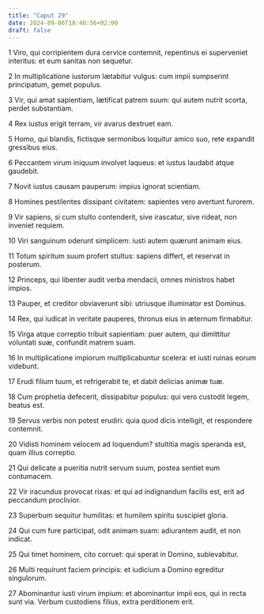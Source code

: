 ```yaml
---
title: "Caput 29"
date: 2024-09-06T18:40:56+02:00
draft: false
---
```




1 Viro, qui corripientem dura cervice contemnit, repentinus ei superveniet interitus: et eum sanitas non sequetur.

2 In multiplicatione iustorum lætabitur vulgus: cum impii sumpserint principatum, gemet populus.

3 Vir, qui amat sapientiam, lætificat patrem suum: qui autem nutrit scorta, perdet substantiam.

4 Rex iustus erigit terram, vir avarus destruet eam.

5 Homo, qui blandis, fictisque sermonibus loquitur amico suo, rete expandit gressibus eius.

6 Peccantem virum iniquum involvet laqueus: et iustus laudabit atque gaudebit.

7 Novit iustus causam pauperum: impius ignorat scientiam.

8 Homines pestilentes dissipant civitatem: sapientes vero avertunt furorem.

9 Vir sapiens, si cum stulto contenderit, sive irascatur, sive rideat, non inveniet requiem.

10 Viri sanguinum oderunt simplicem: iusti autem quærunt animam eius.

11 Totum spiritum suum profert stultus: sapiens differt, et reservat in posterum.

12 Princeps, qui libenter audit verba mendacii, omnes ministros habet impios.

13 Pauper, et creditor obviaverunt sibi: utriusque illuminator est Dominus.

14 Rex, qui iudicat in veritate pauperes, thronus eius in æternum firmabitur.

15 Virga atque correptio tribuit sapientiam: puer autem, qui dimittitur voluntati suæ, confundit matrem suam.

16 In multiplicatione impiorum multiplicabuntur scelera: et iusti ruinas eorum videbunt.

17 Erudi filium tuum, et refrigerabit te, et dabit delicias animæ tuæ.

18 Cum prophetia defecerit, dissipabitur populus: qui vero custodit legem, beatus est.

19 Servus verbis non potest erudiri: quia quod dicis intelligit, et respondere contemnit.

20 Vidisti hominem velocem ad loquendum? stultitia magis speranda est, quam illius correptio.

21 Qui delicate a pueritia nutrit servum suum, postea sentiet eum contumacem.

22 Vir iracundus provocat rixas: et qui ad indignandum facilis est, erit ad peccandum proclivior.

23 Superbum sequitur humilitas: et humilem spiritu suscipiet gloria.

24 Qui cum fure participat, odit animam suam: adiurantem audit, et non indicat.

25 Qui timet hominem, cito corruet: qui sperat in Domino, sublevabitur.

26 Multi requirunt faciem principis: et iudicium a Domino egreditur singulorum.

27 Abominantur iusti virum impium: et abominantur impii eos, qui in recta sunt via. Verbum custodiens filius, extra perditionem erit.

